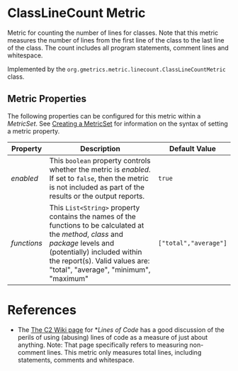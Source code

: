 # ClassLineCount Metric

 Metric for counting the number of lines for classes. Note that this metric
 measures the number of lines from the first line of the class to the last line of
 the class. The count includes all program statements, comment lines and whitespace.

 Implemented by the `org.gmetrics.metric.linecount.ClassLineCountMetric` class.


## Metric Properties

  The following properties can be configured for this metric within a *MetricSet*. See [Creating a MetricSet](../CreatingMetricSet) for information on the syntax of setting a metric property.

| **Property** | **Description**                                                                                                                                                                                                                             | **Default Value**     |
|--------------|---------------------------------------------------------------------------------------------------------------------------------------------------------------------------------------------------------------------------------------------|-----------------------|
| *enabled*    | This `boolean` property controls whether the metric is *enabled*. If set to `false`, then the metric is not included as part of the results or the output reports.                                                                          | `true`                |
| *functions*  | This `List<String>` property contains the names of the functions to be calculated at the *method*, *class* and *package* levels and (potentially) included within the report(s). Valid values are: "total", "average", "minimum", "maximum" | `["total","average"]` |


# References

 * The [The C2 Wiki page](http://c2.com/cgi/wiki?LinesOfCode) for **Lines of Code*
   has a good discussion of the perils of using (abusing) lines of code as a measure
   of just about anything. Note: That page specifically refers to measuring non-comment
   lines. This metric only measures total lines, including statements, comments and
   whitespace.

